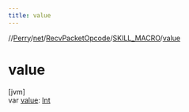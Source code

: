 ```yaml
---
title: value
---
```

//[Perry](../../../../index.html)/[net](../../index.html)/[RecvPacketOpcode](../index.html)/[SKILL_MACRO](index.html)/[value](value.html)



# value



[jvm]\
var [value](value.html): [Int](https://kotlinlang.org/api/latest/jvm/stdlib/kotlin/-int/index.html)




